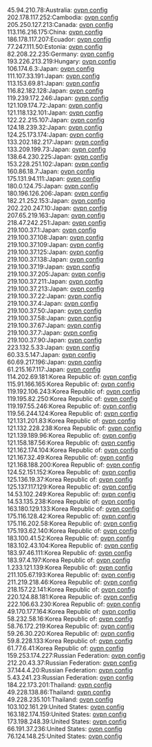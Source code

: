 45.94.210.78:Australia: [ovpn config](vpn/45_94_210_78.ovpn)  
202.178.117.252:Cambodia: [ovpn config](vpn/202_178_117_252.ovpn)  
205.250.127.213:Canada: [ovpn config](vpn/205_250_127_213.ovpn)  
113.116.216.175:China: [ovpn config](vpn/113_116_216_175.ovpn)  
186.178.117.207:Ecuador: [ovpn config](vpn/186_178_117_207.ovpn)  
77.247.111.50:Estonia: [ovpn config](vpn/77_247_111_50.ovpn)  
82.208.22.235:Germany: [ovpn config](vpn/82_208_22_235.ovpn)  
193.226.213.219:Hungary: [ovpn config](vpn/193_226_213_219.ovpn)  
106.174.6.3:Japan: [ovpn config](vpn/106_174_6_3.ovpn)  
111.107.33.191:Japan: [ovpn config](vpn/111_107_33_191.ovpn)  
113.153.69.81:Japan: [ovpn config](vpn/113_153_69_81.ovpn)  
116.82.182.128:Japan: [ovpn config](vpn/116_82_182_128.ovpn)  
119.239.172.246:Japan: [ovpn config](vpn/119_239_172_246.ovpn)  
121.109.174.72:Japan: [ovpn config](vpn/121_109_174_72.ovpn)  
121.118.132.101:Japan: [ovpn config](vpn/121_118_132_101.ovpn)  
122.22.215.107:Japan: [ovpn config](vpn/122_22_215_107.ovpn)  
124.18.239.32:Japan: [ovpn config](vpn/124_18_239_32.ovpn)  
124.25.173.174:Japan: [ovpn config](vpn/124_25_173_174.ovpn)  
133.202.182.217:Japan: [ovpn config](vpn/133_202_182_217.ovpn)  
133.209.199.73:Japan: [ovpn config](vpn/133_209_199_73.ovpn)  
138.64.230.225:Japan: [ovpn config](vpn/138_64_230_225.ovpn)  
153.228.251.102:Japan: [ovpn config](vpn/153_228_251_102.ovpn)  
160.86.18.7:Japan: [ovpn config](vpn/160_86_18_7.ovpn)  
175.131.94.111:Japan: [ovpn config](vpn/175_131_94_111.ovpn)  
180.0.124.75:Japan: [ovpn config](vpn/180_0_124_75.ovpn)  
180.196.126.206:Japan: [ovpn config](vpn/180_196_126_206.ovpn)  
182.21.252.153:Japan: [ovpn config](vpn/182_21_252_153.ovpn)  
202.220.247.10:Japan: [ovpn config](vpn/202_220_247_10.ovpn)  
207.65.219.163:Japan: [ovpn config](vpn/207_65_219_163.ovpn)  
218.47.242.251:Japan: [ovpn config](vpn/218_47_242_251.ovpn)  
219.100.37.1:Japan: [ovpn config](vpn/219_100_37_1.ovpn)  
219.100.37.108:Japan: [ovpn config](vpn/219_100_37_108.ovpn)  
219.100.37.109:Japan: [ovpn config](vpn/219_100_37_109.ovpn)  
219.100.37.125:Japan: [ovpn config](vpn/219_100_37_125.ovpn)  
219.100.37.138:Japan: [ovpn config](vpn/219_100_37_138.ovpn)  
219.100.37.19:Japan: [ovpn config](vpn/219_100_37_19.ovpn)  
219.100.37.205:Japan: [ovpn config](vpn/219_100_37_205.ovpn)  
219.100.37.211:Japan: [ovpn config](vpn/219_100_37_211.ovpn)  
219.100.37.213:Japan: [ovpn config](vpn/219_100_37_213.ovpn)  
219.100.37.22:Japan: [ovpn config](vpn/219_100_37_22.ovpn)  
219.100.37.4:Japan: [ovpn config](vpn/219_100_37_4.ovpn)  
219.100.37.50:Japan: [ovpn config](vpn/219_100_37_50.ovpn)  
219.100.37.58:Japan: [ovpn config](vpn/219_100_37_58.ovpn)  
219.100.37.67:Japan: [ovpn config](vpn/219_100_37_67.ovpn)  
219.100.37.7:Japan: [ovpn config](vpn/219_100_37_7.ovpn)  
219.100.37.90:Japan: [ovpn config](vpn/219_100_37_90.ovpn)  
223.132.5.33:Japan: [ovpn config](vpn/223_132_5_33.ovpn)  
60.33.5.147:Japan: [ovpn config](vpn/60_33_5_147.ovpn)  
60.69.217.196:Japan: [ovpn config](vpn/60_69_217_196.ovpn)  
61.215.167.117:Japan: [ovpn config](vpn/61_215_167_117.ovpn)  
114.202.69.181:Korea Republic of: [ovpn config](vpn/114_202_69_181.ovpn)  
115.91.166.165:Korea Republic of: [ovpn config](vpn/115_91_166_165.ovpn)  
119.192.106.243:Korea Republic of: [ovpn config](vpn/119_192_106_243.ovpn)  
119.195.82.250:Korea Republic of: [ovpn config](vpn/119_195_82_250.ovpn)  
119.197.55.246:Korea Republic of: [ovpn config](vpn/119_197_55_246.ovpn)  
119.56.244.124:Korea Republic of: [ovpn config](vpn/119_56_244_124.ovpn)  
121.131.201.83:Korea Republic of: [ovpn config](vpn/121_131_201_83.ovpn)  
121.132.228.238:Korea Republic of: [ovpn config](vpn/121_132_228_238.ovpn)  
121.139.189.96:Korea Republic of: [ovpn config](vpn/121_139_189_96.ovpn)  
121.158.187.56:Korea Republic of: [ovpn config](vpn/121_158_187_56.ovpn)  
121.162.174.104:Korea Republic of: [ovpn config](vpn/121_162_174_104.ovpn)  
121.167.32.49:Korea Republic of: [ovpn config](vpn/121_167_32_49.ovpn)  
121.168.188.200:Korea Republic of: [ovpn config](vpn/121_168_188_200.ovpn)  
124.52.151.152:Korea Republic of: [ovpn config](vpn/124_52_151_152.ovpn)  
125.136.19.37:Korea Republic of: [ovpn config](vpn/125_136_19_37.ovpn)  
125.137.117.129:Korea Republic of: [ovpn config](vpn/125_137_117_129.ovpn)  
14.53.102.249:Korea Republic of: [ovpn config](vpn/14_53_102_249.ovpn)  
14.53.135.238:Korea Republic of: [ovpn config](vpn/14_53_135_238.ovpn)  
163.180.129.133:Korea Republic of: [ovpn config](vpn/163_180_129_133.ovpn)  
175.116.128.42:Korea Republic of: [ovpn config](vpn/175_116_128_42.ovpn)  
175.116.202.58:Korea Republic of: [ovpn config](vpn/175_116_202_58.ovpn)  
175.193.62.140:Korea Republic of: [ovpn config](vpn/175_193_62_140.ovpn)  
183.100.41.52:Korea Republic of: [ovpn config](vpn/183_100_41_52.ovpn)  
183.102.43.104:Korea Republic of: [ovpn config](vpn/183_102_43_104.ovpn)  
183.97.46.111:Korea Republic of: [ovpn config](vpn/183_97_46_111.ovpn)  
183.97.4.197:Korea Republic of: [ovpn config](vpn/183_97_4_197.ovpn)  
1.233.121.139:Korea Republic of: [ovpn config](vpn/1_233_121_139.ovpn)  
211.105.67.193:Korea Republic of: [ovpn config](vpn/211_105_67_193.ovpn)  
211.219.218.46:Korea Republic of: [ovpn config](vpn/211_219_218_46.ovpn)  
218.157.22.141:Korea Republic of: [ovpn config](vpn/218_157_22_141.ovpn)  
220.124.88.181:Korea Republic of: [ovpn config](vpn/220_124_88_181.ovpn)  
222.106.63.230:Korea Republic of: [ovpn config](vpn/222_106_63_230.ovpn)  
49.170.177.164:Korea Republic of: [ovpn config](vpn/49_170_177_164.ovpn)  
58.232.58.16:Korea Republic of: [ovpn config](vpn/58_232_58_16.ovpn)  
58.76.172.219:Korea Republic of: [ovpn config](vpn/58_76_172_219.ovpn)  
59.26.30.220:Korea Republic of: [ovpn config](vpn/59_26_30_220.ovpn)  
59.8.228.133:Korea Republic of: [ovpn config](vpn/59_8_228_133.ovpn)  
61.77.6.41:Korea Republic of: [ovpn config](vpn/61_77_6_41.ovpn)  
159.253.174.227:Russian Federation: [ovpn config](vpn/159_253_174_227.ovpn)  
212.20.43.37:Russian Federation: [ovpn config](vpn/212_20_43_37.ovpn)  
37.144.4.20:Russian Federation: [ovpn config](vpn/37_144_4_20.ovpn)  
5.43.241.23:Russian Federation: [ovpn config](vpn/5_43_241_23.ovpn)  
184.22.173.201:Thailand: [ovpn config](vpn/184_22_173_201.ovpn)  
49.228.138.86:Thailand: [ovpn config](vpn/49_228_138_86.ovpn)  
49.228.235.101:Thailand: [ovpn config](vpn/49_228_235_101.ovpn)  
103.102.161.29:United States: [ovpn config](vpn/103_102_161_29.ovpn)  
163.182.174.159:United States: [ovpn config](vpn/163_182_174_159.ovpn)  
173.198.248.39:United States: [ovpn config](vpn/173_198_248_39.ovpn)  
66.191.37.236:United States: [ovpn config](vpn/66_191_37_236.ovpn)  
76.124.148.25:United States: [ovpn config](vpn/76_124_148_25.ovpn)  
